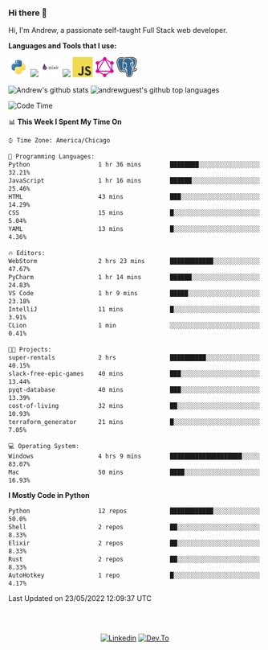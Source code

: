 ### Hi there 👋

Hi, I'm Andrew, a passionate self-taught Full Stack web developer.

**Languages and Tools that I use:**  

<code><img height="40" src="https://raw.githubusercontent.com/github/explore/80688e429a7d4ef2fca1e82350fe8e3517d3494d/topics/python/python.png"></code>
<code><img height="40" src="https://fastapi.tiangolo.com/img/logo-margin/logo-teal.png"></code>
<code><img height="40" src="https://raw.githubusercontent.com/github/explore/d106aa3f6fa091ab80ab5c8cf0d931baff3caaea/topics/elixir/elixir.png"></code>
<code><img height="40" src="https://img.stackshare.io/service/3262/-s9uoLIN.png"></code>
<code><img height="40" src="https://raw.githubusercontent.com/github/explore/80688e429a7d4ef2fca1e82350fe8e3517d3494d/topics/javascript/javascript.png"></code>
<code><img height="40" src="https://raw.githubusercontent.com/github/explore/5c058a388828bb5fde0bcafd4bc867b5bb3f26f3/topics/graphql/graphql.png"></code>
<code><img height="40" src="https://raw.githubusercontent.com/github/explore/80688e429a7d4ef2fca1e82350fe8e3517d3494d/topics/postgresql/postgresql.png"></code>

![Andrew's github stats](https://github-readme-stats.vercel.app/api?username=andrewguest&show_icons=true&theme=vue-dark&count_private=true)
<img height="180em" src="https://github-readme-stats.vercel.app/api/top-langs/?username=andrewguest&theme=vue-dark&layout=compact" alt="andrewguest's github top languages" />

<!--START_SECTION:waka-->
![Code Time](http://img.shields.io/badge/Code%20Time-1%2C100%20hrs%2032%20mins-blue)

📊 **This Week I Spent My Time On** 

```text
⌚︎ Time Zone: America/Chicago

💬 Programming Languages: 
Python                   1 hr 36 mins        ████████░░░░░░░░░░░░░░░░░   32.21% 
JavaScript               1 hr 16 mins        ██████░░░░░░░░░░░░░░░░░░░   25.46% 
HTML                     43 mins             ███░░░░░░░░░░░░░░░░░░░░░░   14.29% 
CSS                      15 mins             █░░░░░░░░░░░░░░░░░░░░░░░░   5.04% 
YAML                     13 mins             █░░░░░░░░░░░░░░░░░░░░░░░░   4.36%

🔥 Editors: 
WebStorm                 2 hrs 23 mins       ████████████░░░░░░░░░░░░░   47.67% 
PyCharm                  1 hr 14 mins        ██████░░░░░░░░░░░░░░░░░░░   24.83% 
VS Code                  1 hr 9 mins         █████░░░░░░░░░░░░░░░░░░░░   23.18% 
IntelliJ                 11 mins             █░░░░░░░░░░░░░░░░░░░░░░░░   3.91% 
CLion                    1 min               ░░░░░░░░░░░░░░░░░░░░░░░░░   0.41%

🐱‍💻 Projects: 
super-rentals            2 hrs               ██████████░░░░░░░░░░░░░░░   40.15% 
slack-free-epic-games    40 mins             ███░░░░░░░░░░░░░░░░░░░░░░   13.44% 
pyqt-database            40 mins             ███░░░░░░░░░░░░░░░░░░░░░░   13.39% 
cost-of-living           32 mins             ██░░░░░░░░░░░░░░░░░░░░░░░   10.93% 
terraform_generator      21 mins             █░░░░░░░░░░░░░░░░░░░░░░░░   7.05%

💻 Operating System: 
Windows                  4 hrs 9 mins        ████████████████████░░░░░   83.07% 
Mac                      50 mins             ████░░░░░░░░░░░░░░░░░░░░░   16.93%

```

**I Mostly Code in Python** 

```text
Python                   12 repos            ████████████░░░░░░░░░░░░░   50.0% 
Shell                    2 repos             ██░░░░░░░░░░░░░░░░░░░░░░░   8.33% 
Elixir                   2 repos             ██░░░░░░░░░░░░░░░░░░░░░░░   8.33% 
Rust                     2 repos             ██░░░░░░░░░░░░░░░░░░░░░░░   8.33% 
AutoHotkey               1 repo              █░░░░░░░░░░░░░░░░░░░░░░░░   4.17%

```



 Last Updated on 23/05/2022 12:09:37 UTC
<!--END_SECTION:waka-->

<br><br>
<p align="center">
   <a href="https://www.linkedin.com/in/andrew-guest-a891759a" target="_blank"><img src="https://img.shields.io/badge/LinkedIn-0077B5?style=for-the-badge&logo=linkedin&logoColor=white" alt="Linkedin"></a>
  <a href="https://dev.to/aguest" target="_blank"><img src="https://img.shields.io/badge/Dev.to-0A0A0A?style=for-the-badge&logo=dev%2Eto&logoColor=white" alt="Dev.To"></a>
</p>

